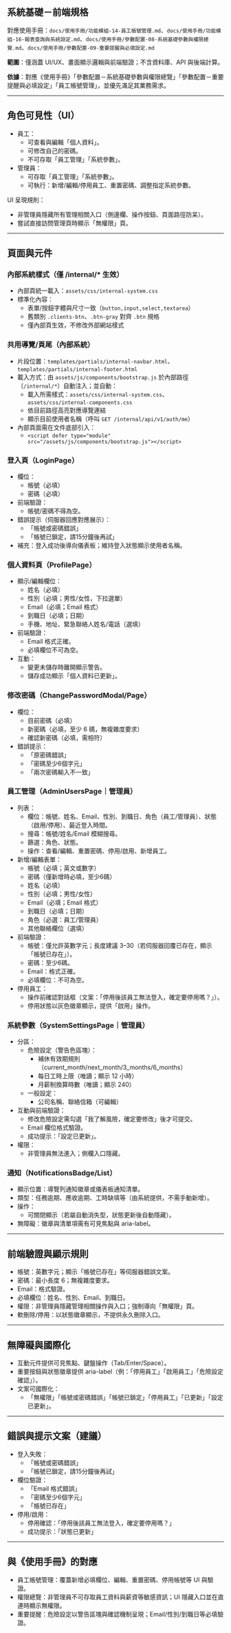 ## 系統基礎－前端規格

對應使用手冊：`docs/使用手冊/功能模組-14-員工帳號管理.md`、`docs/使用手冊/功能模組-16-報表查詢與系統設定.md`、`docs/使用手冊/參數配置-08-系統基礎參數與權限總覽.md`、`docs/使用手冊/參數配置-09-重要提醒與必填設定.md`

**範圍**：僅涵蓋 UI/UX、畫面顯示邏輯與前端驗證；不含資料庫、API 與後端計算。

**依據**：對應《使用手冊》「參數配置－系統基礎參數與權限總覽」「參數配置－重要提醒與必填設定」「員工帳號管理」，並優先滿足其業務需求。

---

## 角色可見性（UI）

- 員工：
  - 可查看與編輯「個人資料」。
  - 可修改自己的密碼。
  - 不可存取「員工管理」「系統參數」。
- 管理員：
  - 可存取「員工管理」「系統參數」。
  - 可執行：新增/編輯/停用員工、重置密碼、調整指定系統參數。

UI 呈現規則：
- 非管理員隱藏所有管理相關入口（側邊欄、操作按鈕、頁面路徑防呆）。
- 嘗試直接訪問管理頁時顯示「無權限」頁。

---

## 頁面與元件

### 內部系統樣式（僅 /internal/* 生效）

- 內部頁統一載入：`assets/css/internal-system.css`
- 標準化內容：
  - 表單/按鈕字體與尺寸一致（`button,input,select,textarea`）
  - 舊類別 `.clients-btn`、`.btn-gray` 對齊 `.btn` 規格
  - 僅內部頁生效，不修改外部網站樣式

### 共用導覽/頁尾（內部系統）

- 片段位置：`templates/partials/internal-navbar.html`、`templates/partials/internal-footer.html`
- 載入方式：由 `assets/js/components/bootstrap.js` 於內部路徑（`/internal/*`）自動注入；並自動：
  - 載入所需樣式：`assets/css/internal-system.css`、`assets/css/internal-components.css`
  - 依目前路徑高亮對應導覽連結
  - 顯示目前使用者名稱（呼叫 `GET /internal/api/v1/auth/me`）
- 內部頁面需在文件底部引入：
  - `<script defer type="module" src="/assets/js/components/bootstrap.js"></script>`

### 登入頁（LoginPage）

- 欄位：
  - 帳號（必填）
  - 密碼（必填）
- 前端驗證：
  - 帳號/密碼不得為空。
- 錯誤提示（伺服器回應對應展示）：
  - 「帳號或密碼錯誤」
  - 「帳號已鎖定，請15分鐘後再試」
- 補充：登入成功後導向儀表板；維持登入狀態顯示使用者名稱。

### 個人資料頁（ProfilePage）

- 顯示/編輯欄位：
  - 姓名（必填）
  - 性別（必填；男性/女性，下拉選單）
  - Email（必填；Email 格式）
  - 到職日（必填；日期）
  - 手機、地址、緊急聯絡人姓名/電話（選填）
- 前端驗證：
  - Email 格式正確。
  - 必填欄位不可為空。
- 互動：
  - 變更未儲存時離開顯示警告。
  - 儲存成功顯示「個人資料已更新」。

### 修改密碼（ChangePasswordModal/Page）

- 欄位：
  - 目前密碼（必填）
  - 新密碼（必填，至少 6 碼，無複雜度要求）
  - 確認新密碼（必填，需相符）
- 錯誤提示：
  - 「原密碼錯誤」
  - 「密碼至少6個字元」
  - 「兩次密碼輸入不一致」

### 員工管理（AdminUsersPage｜管理員）

- 列表：
  - 欄位：帳號、姓名、Email、性別、到職日、角色（員工/管理員）、狀態（啟用/停用）、最近登入時間。
  - 搜尋：帳號/姓名/Email 模糊搜尋。
  - 篩選：角色、狀態。
  - 操作：查看/編輯、重置密碼、停用/啟用、新增員工。
- 新增/編輯表單：
  - 帳號（必填；英文或數字）
  - 密碼（僅新增時必填，至少6碼）
  - 姓名（必填）
  - 性別（必填；男性/女性）
  - Email（必填；Email 格式）
  - 到職日（必填；日期）
  - 角色（必選：員工/管理員）
  - 其他聯絡欄位（選填）
- 前端驗證：
  - 帳號：僅允許英數字元；長度建議 3–30（若伺服器回覆已存在，顯示「帳號已存在」）。
  - 密碼：至少6碼。
  - Email：格式正確。
  - 必填欄位：不可為空。
- 停用員工：
  - 操作前確認對話框（文案：「停用後該員工無法登入，確定要停用嗎？」）。
  - 停用狀態以灰色徽章顯示，提供「啟用」操作。

### 系統參數（SystemSettingsPage｜管理員）

- 分區：
  - 危險設定（警告色區塊）：
    - 補休有效期規則（current_month/next_month/3_months/6_months）
    - 每日工時上限（唯讀；顯示 12 小時）
    - 月薪制換算時數（唯讀；顯示 240）
  - 一般設定：
    - 公司名稱、聯絡信箱（可編輯）
- 互動與前端驗證：
  - 修改危險設定需勾選「我了解風險，確定要修改」後才可提交。
  - Email 欄位格式驗證。
  - 成功提示：「設定已更新」。
- 權限：
  - 非管理員無法進入；側欄入口隱藏。

### 通知（NotificationsBadge/List）

- 顯示位置：導覽列通知徽章或儀表板通知清單。
- 類型：任務逾期、應收逾期、工時缺填等（由系統提供，不需手動新增）。
- 操作：
  - 可關閉顯示（若屬自動消失型，狀態更新後自動隱藏）。
- 無障礙：徽章與清單項需有可見焦點與 aria-label。

---

## 前端驗證與顯示規則

- 帳號：英數字元；顯示「帳號已存在」等伺服器錯誤文案。
- 密碼：最小長度 6；無複雜度要求。
- Email：格式驗證。
- 必填欄位：姓名、性別、Email、到職日。
- 權限：非管理員隱藏管理相關操作與入口；強制導向「無權限」頁。
- 軟刪除/停用：以狀態徽章顯示，不提供永久刪除入口。

---

## 無障礙與國際化

- 互動元件提供可見焦點、鍵盤操作（Tab/Enter/Space）。
- 重要按鈕與狀態徽章提供 aria-label（例：「停用員工」「啟用員工」「危險設定確認」）。
- 文案可國際化：
  - 「無權限」「帳號或密碼錯誤」「帳號已鎖定」「停用員工」「已更新」「設定已更新」。

---

## 錯誤與提示文案（建議）

- 登入失敗：
  - 「帳號或密碼錯誤」
  - 「帳號已鎖定，請15分鐘後再試」
- 欄位驗證：
  - 「Email 格式錯誤」
  - 「密碼至少6個字元」
  - 「帳號已存在」
- 停用/啟用：
  - 停用確認：「停用後該員工無法登入，確定要停用嗎？」
  - 成功提示：「狀態已更新」

---

## 與《使用手冊》的對應

- 員工帳號管理：覆蓋新增必填欄位、編輯、重置密碼、停用帳號等 UI 與驗證。
- 權限總覽：非管理員不可存取員工資料與薪資等敏感資訊；UI 隱藏入口並在直連時顯示無權限。
- 重要提醒：危險設定以警告區塊與確認機制呈現；Email/性別/到職日等必填驗證。


